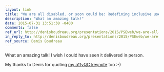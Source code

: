 ```yaml
---
layout: link
title: "We are all disabled, or soon could be: Redefining inclusive user experience on the web [PDF]"
description: "What an amazing talk!"
date: 2015-07-31 13:51:38 -0400
comments: false
ref_url: http://denisboudreau.org/presentations/2015/PSEweb/we-are-all-disabled-or-soon-could-be/we-are-all-disabled-or-soon-might-be-pseweb2015-dboudreau-final.pdf
in_reply_to: http://denisboudreau.org/presentations/2015/PSEweb/we-are-all-disabled-or-soon-could-be/we-are-all-disabled-or-soon-might-be-pseweb2015-dboudreau-final.pdf
ref_source: Denis Boudreau
---
```


What an amazing talk! I wish I could have seen it delivered in person.

My thanks to Denis for quoting [my a11yQC keynote](/notebook/the-web-is-for-everyone/) too :-)